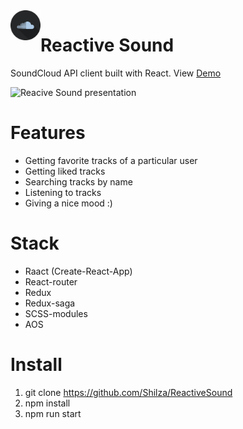 <img src="https://github.com/Shilza/ReactiveSound/blob/master/public/logo2.png" alt="logo" height="48" align="left" />

# Reactive Sound
SoundCloud API client built with React. View [Demo](https://shilza.github.io/ReactiveSound)

![Reacive Sound presentation](https://github.com/Shilza/ReactiveSound/blob/master/public/presentation.gif)

# Features
* Getting favorite tracks of a particular user
* Getting liked tracks
* Searching tracks by name
* Listening to tracks
* Giving a nice mood :)

# Stack
* Raact (Create-React-App)
* React-router
* Redux
* Redux-saga
* SCSS-modules
* AOS

# Install
1. git clone https://github.com/Shilza/ReactiveSound
2. npm install
3. npm run start
